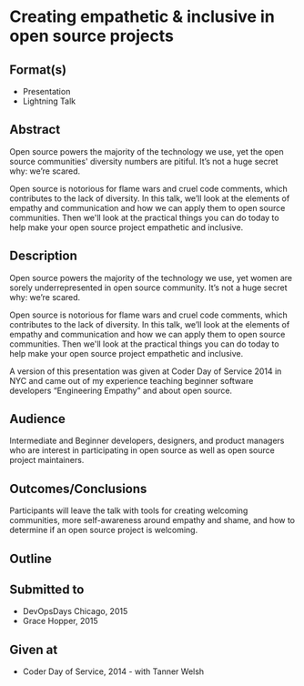 # Creating empathetic & inclusive in open source projects

## Format(s)

* Presentation
* Lightning Talk

## Abstract
Open source powers the majority of the technology we use, yet the open source communities' diversity numbers are pitiful. It’s not a huge secret why: we’re scared.

Open source is notorious for flame wars and cruel code comments, which contributes to the lack of diversity. In this talk, we’ll look at the elements of empathy and communication and how we can apply them to open source communities.  Then we'll look at the practical things you can
do today to help make your open source project empathetic and inclusive.

## Description
Open source powers the majority of the technology we use, yet women are sorely underrepresented in open source community. It’s not a huge secret why: we’re scared.

Open source is notorious for flame wars and cruel code comments, which contributes to the lack of diversity. In this talk, we’ll look at the elements of empathy and communication and how we can apply them to open source communities.  Then we'll look at the practical things you can
do today to help make your open source project empathetic and inclusive.

A version of this presentation was given at Coder Day of Service 2014 in NYC and came out of my experience teaching beginner software developers “Engineering Empathy” and about open source.

## Audience
Intermediate and Beginner developers, designers, and product managers who are interest in participating in open source as well as open source project maintainers.

## Outcomes/Conclusions
Participants will leave the talk with tools for creating welcoming communities, more self-awareness around empathy and shame, and how to determine if an open source project is welcoming.


## Outline


## Submitted to

* DevOpsDays Chicago, 2015
* Grace Hopper, 2015

## Given at

* Coder Day of Service, 2014 - with Tanner Welsh
